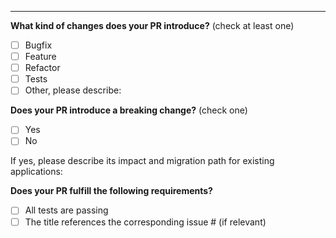 <!--
Thank you for your Pull Request!
-->

<!-- PLEASE DESCRIBE THE PURPOSE OF YOUR PR IN DETAIL HERE -->

---

**What kind of changes does your PR introduce?** (check at least one)

- [ ] Bugfix
- [ ] Feature
- [ ] Refactor
- [ ] Tests
- [ ] Other, please describe:

**Does your PR introduce a breaking change?** (check one)

- [ ] Yes
- [ ] No

If yes, please describe its impact and migration path for existing applications:

**Does your PR fulfill the following requirements?**

- [ ] All tests are passing
- [ ] The title references the corresponding issue # (if relevant)
